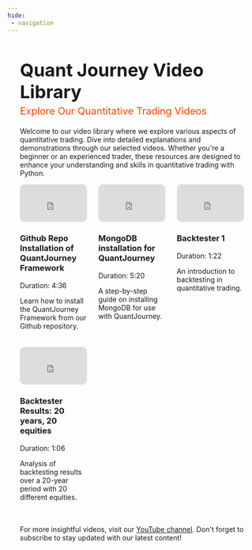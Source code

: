 ```yaml
---
hide:
 - navigation
---
```

<div style="width: 90%; margin: auto; padding-bottom: 50px;">
<div style="text-align: left; margin-top: 10px; margin-bottom: 0px; padding-bottom: -10px;">
<h1 class="start-heading" style="font-size: 36px; margin-bottom: 5px;">Quant Journey Video Library</h1>
<div style="font-size: 20px; color: #FF4500; margin-top: 0; margin-bottom: 20px">Explore Our Quantitative Trading Videos</div>
</div>

<p>Welcome to our video library where we explore various aspects of quantitative trading. Dive into detailed explanations and demonstrations through our selected videos. Whether you're a beginner or an experienced trader, these resources are designed to enhance your understanding and skills in quantitative trading with Python.</p>

<div style="display: flex; flex-wrap: wrap; justify-content: space-between;">

<div style="width: 30%; margin-bottom: 20px;">
  <a href="https://www.youtube.com/watch?v=fSaBKnuojvU" target="_blank">
    <div style="position: relative; padding-bottom: 56.25%; height: 0; overflow: hidden;">
      <iframe src="https://www.youtube.com/embed/fSaBKnuojvU" style="position: absolute; top: 0; left: 0; width: 100%; height: 100%; border-radius: 10px;" frameborder="0" allow="autoplay; encrypted-media" allowfullscreen></iframe>
    </div>
  </a>
  <h3>Github Repo Installation of QuantJourney Framework</h3>
  <p>Duration: 4:36</p>
  <p>Learn how to install the QuantJourney Framework from our Github repository.</p>
</div>

<div style="width: 30%; margin-bottom: 20px;">
  <a href="https://www.youtube.com/watch?v=jsTGVXGx6cQ" target="_blank">
    <div style="position: relative; padding-bottom: 56.25%; height: 0; overflow: hidden;">
      <iframe src="https://www.youtube.com/embed/jsTGVXGx6cQ" style="position: absolute; top: 0; left: 0; width: 100%; height: 100%; border-radius: 10px;" frameborder="0" allow="autoplay; encrypted-media" allowfullscreen></iframe>
    </div>
  </a>
  <h3>MongoDB installation for QuantJourney</h3>
  <p>Duration: 5:20</p>
  <p>A step-by-step guide on installing MongoDB for use with QuantJourney.</p>
</div>

<div style="width: 30%; margin-bottom: 20px;">
  <a href="https://www.youtube.com/watch?v=PPHW-xKZ1Cc" target="_blank">
    <div style="position: relative; padding-bottom: 56.25%; height: 0; overflow: hidden;">
      <iframe src="https://www.youtube.com/embed/PPHW-xKZ1Cc" style="position: absolute; top: 0; left: 0; width: 100%; height: 100%; border-radius: 10px;" frameborder="0" allow="autoplay; encrypted-media" allowfullscreen></iframe>
    </div>
  </a>
  <h3>Backtester 1</h3>
  <p>Duration: 1:22</p>
  <p>An introduction to backtesting in quantitative trading.</p>
</div>

<div style="width: 30%; margin-bottom: 20px;">
  <a href="https://www.youtube.com/watch?v=k3pK36vbqOY" target="_blank">
    <div style="position: relative; padding-bottom: 56.25%; height: 0; overflow: hidden;">
      <iframe src="https://www.youtube.com/embed/k3pK36vbqOY" style="position: absolute; top: 0; left: 0; width: 100%; height: 100%; border-radius: 10px;" frameborder="0" allow="autoplay; encrypted-media" allowfullscreen></iframe>
    </div>
  </a>
  <h3>Backtester Results: 20 years, 20 equities</h3>
  <p>Duration: 1:06</p>
  <p>Analysis of backtesting results over a 20-year period with 20 different equities.</p>
</div>


</div>

<p>For more insightful videos, visit our <a href="https://www.youtube.com/channel/UCe87vJTlGGtVt-UwiVQhmdQ">YouTube channel</a>. Don't forget to subscribe to stay updated with our latest content!</p>

</div>